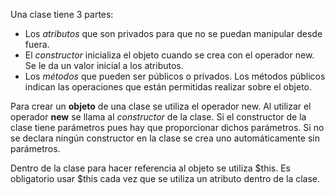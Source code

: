 Una clase tiene 3 partes:

  - Los *atributos* que son privados para que no se puedan manipular desde fuera.
  - El *constructor* inicializa el objeto cuando se crea con el operador new. Se le da un valor inicial a los atributos.
  - Los *métodos* que pueden ser públicos o privados. Los métodos públicos indican las operaciones que están permitidas realizar sobre el objeto.

Para crear un **objeto** de una clase se utiliza el operador new. Al utilizar el operador **new** se llama al *constructor* de la clase. Si el constructor de la clase tiene parámetros pues hay que proporcionar dichos parámetros.  Si no se declara ningún constructor en la clase se crea uno automáticamente sin parámetros.  

Dentro de la clase para hacer referencia al objeto se utiliza $this. Es obligatorio usar $this cada vez que se utiliza un atributo dentro de la clase.
